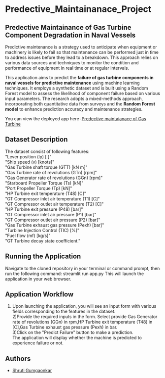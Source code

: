# Predective_Maintainanace_Project
## Predective Maintainance of Gas Turbine Component Degradation in Naval Vessels
Predictive maintenance is a strategy used to anticipate when equipment or machinery is likely to fail so that maintenance can be performed just in time to address issues before they lead to a breakdown. This approach relies on various data sources and techniques to monitor the condition and performance of equipment in real time or at regular intervals.

This application aims to predict the <b>failure of gas turbine components in naval vessels for predictive maintenance</b> using machine learning techniques. It employs a synthetic dataset and is built using a Random Forest model to assess the likelihood of component failure based on various input parameters. The research adopts a mixed-methods approach, incorporating both quantitative data from surveys and the <b>Random Forest model</b> to enhance prediction accuracy and maintenance strategies.

You can view the deployed app here :[Predective maintaianace of Gas Turbine](https://predectivemaintainanaceproject-uw4zzsvbqydsh2lgxbc56d.streamlit.app/?embed_options=dark_theme)

## Dataset Description
  The dataset consist of following features:<br>
  "Lever position (lp) [ ]"<br>
  "Ship speed (v) [knots]"<br>
  "Gas Turbine shaft torque (GTT) [kN m]"<br>
  "Gas Turbine rate of revolutions (GTn) [rpm]"<br>
  "Gas Generator rate of revolutions (GGn) [rpm]"<br>
  "Starboard Propeller Torque (Ts) [kN]"<br>
  "Port Propeller Torque (Tp) [kN]"<br>
  "HP Turbine exit temperature (T48) [C]"<br>
  "GT Compressor inlet air temperature (T1) [C]"<br>
  "GT Compressor outlet air temperature (T2) [C]"<br>
  "HP Turbine exit pressure (P48) [bar]"<br>
  "GT Compressor inlet air pressure (P1) [bar]"<br>
  "GT Compressor outlet air pressure (P2) [bar]"<br>
  "Gas Turbine exhaust gas pressure (Pexh) [bar]"<br>
  "Turbine Injection Control (TIC) [%]"<br>
  "Fuel flow (mf) [kg/s]"<br>
  "GT Turbine decay state coefficient."

## Running the Application
  Navigate to the cloned repository in your terminal or command prompt, then run the following command:
      streamlit run app.py
 This will launch the application in your web browser.

## Application Workflow
   1) Upon launching the application, you will see an input form with various fields corresponding to the features in the dataset.<br>
  2)Provide the required inputs in the form. Select provide Gas Generator rate of revolutions (GGn) in rpm,HP Turbine exit temperature (T48) in [C],Gas Turbine exhaust gas pressure (Pexh) in bar.<br>
  3)Click on the "Predict Failure" button to make a prediction.<br>
  The application will display whether the machine is predicted to experience failure or not.

## Authors
- [Shruti Gumgaonkar](https://github.com/shruti280401)
 

